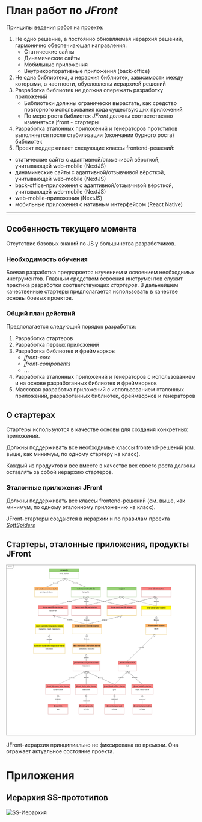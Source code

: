 # План работ по *JFront*

Принципы ведения работ на проекте:
1. Не одно решение, а постоянно обновляемая иерархия решений, гармонично обеспечиающая направления:
    - Статические сайты
    - Динамические сайты
    - Мобильные приложения
    - Внутрикорпоративные приложения (back-office)
2. Не одна библиотека, а иерархия библиотек, зависимости между которыми, в частности, обусловлены иерархией решений
3. Разработка библиотек не должна опережать разработку приложений
   - Библиотеки должны огранически вырастать, как средство повторного использования кода существующих приложений
   - По мере роста библиотек *JFront* должны соответственно изменяться jfront - стартеры
4. Разработка эталонных приложений и генераторов прототипов выполняется после стабилизации (окончании бурного роста)
библиотек
5. Проект поддерживает следующие классы frontend-решений:
- статические сайты с адаптивной/отзывчивой вёрсткой, учитывающей web-mobile (NextJS)
- динамические сайты с адаптивной/отзывчивой вёрсткой, учитывающей web-mobile (NextJS)
- back-office-приложения с адаптивной/отзывчивой вёрсткой, учитывающей web-mobile (NextJS)
- web-mobile-приложения (NextJS)
- мобильные приложения с нативным интерфейсом (React Native) 

---

## Особенность текущего момента

Отсутствие базовых знаний по JS у большинства разработчиков.

### Необходимость обучения

Боевая разработка предваряется изучением и освоением необходимых инструментов.
Главным средством освоения инструментов служит практика разработки соответствующих *стартеров*.
В дальнейшем качественные стартеры предполагается использовать в качестве основы боевых проектов. 

### Общий план действий

Предполагается следующий порядок разработки:

1. Разработка стартеров
2. Разработка первых приложений
3. Разработка библиотек и фреймворков
   - *jfront-core*
   - *jfront-components*
   - ...
4. Разработка эталонных приложений и генераторов с использованием и на основе разработанных библиотек и фреймворков
5. Массовая разработка приложений с использованием эталонных приложений, разработанных библиотек, фреймворков и
генераторов

## О стартерах

Стартеры используются в качестве основы для создания конкретных приложений.

Должны поддерживать все необходимые классы frontend-решений (см. выше, как минимум, по одному стартеру на класс).

Каждый из продуктов и все вместе в качестве вех своего роста должны оставлять за собой иерархию стартеров.

### Эталонные приложения JFront

Должны поддерживать все классы frontend-решений (см. выше, как минимум, по одному эталонному приложению на класс).

JFront-стартеры создаются в иерархии и по правилам проекта [*SoftSpiders*](https://github.com/softspiders/softspiders)

## Стартеры, эталонные приложения, продукты JFront

![Иерархия стартеров](images/jfront-starters.png)

JFront-иерархия принципиально не фиксирована во времени. Она отражает актуальное состояние проекта.

# Приложения

## Иерархия SS-прототипов

![SS-Иерархия](images/SS-Hierarсhy.png)
